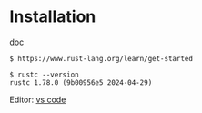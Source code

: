 # Installation

[doc](https://www.rust-lang.org/learn/get-started)

```console
$ https://www.rust-lang.org/learn/get-started

$ rustc --version
rustc 1.78.0 (9b00956e5 2024-04-29)
```


Editor: [vs code](https://code.visualstudio.com/docs/languages/rust)
